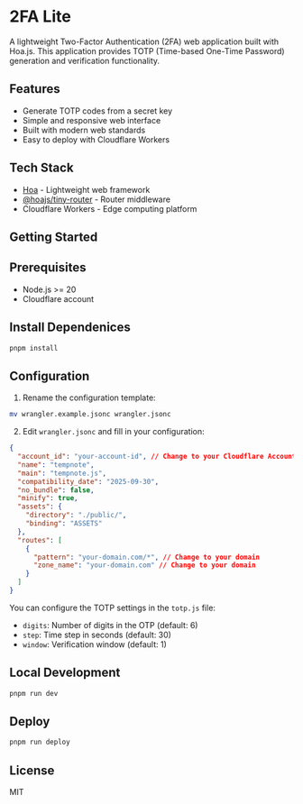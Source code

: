 # 2FA Lite

A lightweight Two-Factor Authentication (2FA) web application built with Hoa.js. This application provides TOTP (Time-based One-Time Password) generation and verification functionality.

## Features

- Generate TOTP codes from a secret key
- Simple and responsive web interface
- Built with modern web standards
- Easy to deploy with Cloudflare Workers

## Tech Stack

- [Hoa](https://github.com/hoa-js/hoa) - Lightweight web framework
- [@hoajs/tiny-router](https://github.com/hoa-js/tiny-router) - Router middleware
- Cloudflare Workers - Edge computing platform

## Getting Started

## Prerequisites

- Node.js >= 20
- Cloudflare account

## Install Dependenices

```bash
pnpm install
```

## Configuration

1. Rename the configuration template:

```bash
mv wrangler.example.jsonc wrangler.jsonc
```

2. Edit `wrangler.jsonc` and fill in your configuration:

```json
{
  "account_id": "your-account-id", // Change to your Cloudflare Account ID
  "name": "tempnote",
  "main": "tempnote.js",
  "compatibility_date": "2025-09-30",
  "no_bundle": false,
  "minify": true,
  "assets": {
    "directory": "./public/",
    "binding": "ASSETS"
  },
  "routes": [
    {
      "pattern": "your-domain.com/*", // Change to your domain
      "zone_name": "your-domain.com" // Change to your domain
    }
  ]
}
```

You can configure the TOTP settings in the `totp.js` file:

- `digits`: Number of digits in the OTP (default: 6)
- `step`: Time step in seconds (default: 30)
- `window`: Verification window (default: 1)

## Local Development

```bash
pnpm run dev
```

## Deploy

```bash
pnpm run deploy
```

## License

MIT
